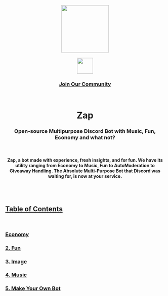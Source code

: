<div align='center'>
<a href='https://top.gg/bot/790482144665403422/invite/'>
<img src='https://cdn.discordapp.com/attachments/783336944712810506/836700549804982322/Zap.png' width='150', height='150' align='center'/></a><br><br>
<div align=''>
<a href="https://discord.gg/8hXaf4GyGy"><img src='https://cutt.ly/8vJHcCF' width='50'></img>
<bold><h3>Join Our Community</h3></bold>
</a>
<br>
</div>
<h1 align='center'>Zap</h1>
<h3 align='center'> Open-source Multipurpose Discord Bot with Music, Fun, Economy and what not?</h3>
<br>
<h4 align='center'>Zap, a bot made with experience, fresh insights, and for fun. We have its utility ranging from Economy to Music, Fun to AutoModeration to Giveaway Handling. The Absolute Multi-Purpose Bot that Discord was waiting for, is now at your service.<h4>

<br><br>
</div>

## [Table of Contents]()
<br>

### [ Economy](#Economy)
### [2. Fun](#Fun)
### [3. Image](#Image)
### [4. Music](#Music)
### [5. Make Your Own Bot](#bot-making)

